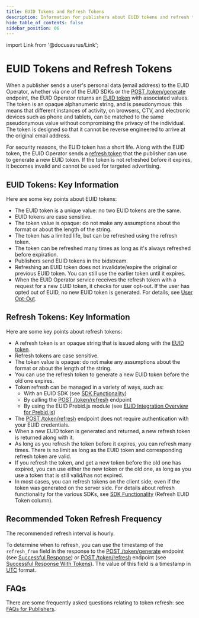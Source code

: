 ```yaml
---
title: EUID Tokens and Refresh Tokens
description: Information for publishers about EUID tokens and refresh tokens.
hide_table_of_contents: false
sidebar_position: 06
---
```


import Link from '@docusaurus/Link';

# EUID Tokens and Refresh Tokens

When a publisher sends a user's <Link href="../ref-info/glossary-uid#gl-personal-data">personal data</Link> (email address) to the EUID Operator, whether via one of the EUID SDKs or the [POST&nbsp;/token/generate](../endpoints/post-token-generate.md) endpoint, the EUID Operator returns an <a href="glossary-uid#gl-euid-token">EUID token</a> with associated values. The token is an opaque alphanumeric string, and is pseudonymous: this means that different instances of activity, on browsers, CTV, and electronic devices such as phone and tablets, can be matched to the same pseudonymous value without compromising the privacy of the individual. The token is designed so that it cannot be reverse engineered to arrive at the original email address.

For security reasons, the EUID token has a short life. Along with the EUID token, the EUID Operator sends a <a href="glossary-uid#gl-refresh-token">refresh token</a> that the publisher can use to generate a new EUID token. If the token is not refreshed before it expires, it becomes invalid and cannot be used for targeted advertising.

## EUID Tokens: Key Information

Here are some key points about EUID tokens:

- The EUID token is a unique value: no two EUID tokens are the same.
- EUID tokens are case sensitive.
- The token value is opaque: do not make any assumptions about the format or about the length of the string.
- The token has a limited life, but can be refreshed using the refresh token.
- The token can be refreshed many times as long as it's always refreshed before expiration.
- Publishers send EUID tokens in the bidstream.
- Refreshing an EUID token does not invalidate/expire the original or previous EUID token. You can still use the earlier token until it expires.
- When the EUID Operator service receives the refresh token with a request for a new EUID token, it checks for user opt-out. If the user has opted out of EUID, no new EUID token is generated. For details, see [User Opt-Out](../getting-started/gs-opt-out.md).

## Refresh Tokens: Key Information

Here are some key points about refresh tokens:

- A refresh token is an opaque string that is issued along with the <a href="glossary-uid#gl-euid-token">EUID token</a>.
- Refresh tokens are case sensitive.
- The token value is opaque: do not make any assumptions about the format or about the length of the string.
- You can use the refresh token to generate a new EUID token before the old one expires.
- Token refresh can be managed in a variety of ways, such as:
  - With an EUID SDK (see [SDK Functionality](../sdks/summary-sdks.md#sdk-functionality))
  - By calling the [POST&nbsp;/token/refresh](../endpoints/post-token-refresh.md) endpoint
  - By using the EUID Prebid.js module (see [EUID Integration Overview for Prebid.js](../guides/integration-prebid.md))
- The [POST&nbsp;/token/refresh](../endpoints/post-token-refresh.md) endpoint does not require authentication with your EUID credentials.
- When a new EUID token is generated and returned, a new refresh token is returned along with it.
- As long as you refresh the token before it expires, you can refresh many times. There is no limit as long as the EUID token and corresponding refresh token are valid.
- If you refresh the token, and get a new token before the old one has expired, you can use either the new token or the old one, as long as you use a token that is still valid/has not expired.
- In most cases, you can refresh tokens on the client side, even if the token was generated on the server side. For details about refresh functionality for the various SDKs, see [SDK Functionality](../sdks/summary-sdks.md#sdk-functionality) (Refresh EUID Token column).

## Recommended Token Refresh Frequency

The recommended refresh interval is hourly.

To determine when to refresh, you can use the timestamp of the `refresh_from` field in the response to the [POST&nbsp;/token/generate](../endpoints/post-token-generate.md) endpoint (see [Successful Response](../endpoints/post-token-generate.md#successful-response)) or [POST&nbsp;/token/refresh](../endpoints/post-token-refresh.md) endpoint (see [Successful Response With Tokens](../endpoints/post-token-refresh.md#successful-response-with-tokens)). The value of this field is a timestamp in <a href="glossary-uid#gl-utc">UTC</a> format.

## FAQs

There are some frequently asked questions relating to token refresh: see [FAQs for Publishers](../getting-started/gs-faqs.md#faqs-for-publishers).

